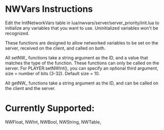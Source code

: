 # NWVars Instructions

Edit the InitNetworkVars table in lua/nwvars/server/server_priority/init.lua to initialize any variables that you want to use.
Uninitialized variables won't be recognized.

These functions are designed to allow networked variables to be set on the server, received on the client, and called on both.

All setNW_ functions take a string argument as the ID, and a value that matches the type of the function. These functions can only be called on the server.
For PLAYER:setNWInt(), you can specify an optional third argument, size = number of bits (3-32). Default size = 10.

All getNW_ functions take a string argument as the ID, and can be called on the client and the server.

# Currently Supported:
NWFloat,
NWInt,
NWBool,
NWString,
NWTable,

